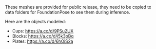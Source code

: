 These meshes are provided for public release, they need to be copied to data folders for FoundationPose to see them during inference.

Here are the objects modeled:
- Cups: https://a.co/d/9PSu2UX
- Blocks: https://a.co/d/i5k3pBq
- Plates: https://a.co/d/6hOiS2a

